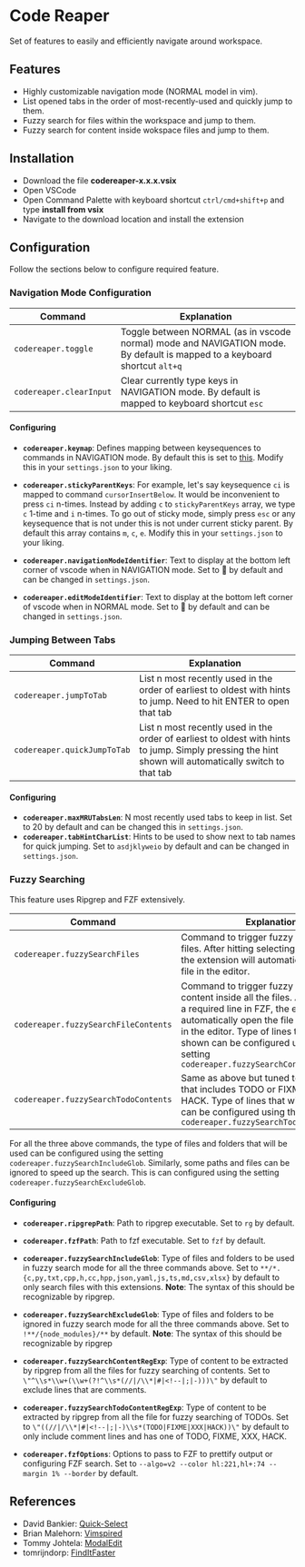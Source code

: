 # Code Reaper

Set of features to easily and efficiently navigate around workspace.  

## Features

- Highly customizable navigation mode (NORMAL model in vim).
- List opened tabs in the order of most-recently-used and quickly jump to them.
- Fuzzy search for files within the workspace and jump to them.
- Fuzzy search for content inside wokspace files and jump to them.

## Installation

- Download the file **codereaper-x.x.x.vsix**
- Open VSCode
- Open Command Palette with keyboard shortcut `ctrl/cmd+shift+p` and type **install from vsix**
- Navigate to the download location and install the extension

## Configuration

Follow the sections below to configure required feature.

### Navigation Mode Configuration

| Command | Explanation |
|---|---|
| `codereaper.toggle` | Toggle between NORMAL (as in vscode normal) mode and NAVIGATION mode. By default is mapped to a keyboard shortcut `alt+q` |
| `codereaper.clearInput` | Clear currently type keys in NAVIGATION mode. By default is mapped to keyboard shortcut `esc` |

#### Configuring

- **`codereaper.keymap`**: Defines mapping between keysequences to commands in NAVIGATION mode. By default this is set to [this](https://github.com/muralivnv/CodeReaper-vscode-extension/blob/2f0cf9b901c385354ed53477c6ecfc416ef85272/package.json#L71). Modify this in your `settings.json` to your liking.  

- **`codereaper.stickyParentKeys`**: For example, let's say keysequence `ci` is mapped to command `cursorInsertBelow`. It would be inconvenient to press `ci` n-times. Instead by adding `c` to `stickyParentKeys` array, we type `c` 1-time and `i` n-times. To go out of sticky mode, simply press `esc` or any keysequence that is not under this is not under current sticky parent. By default this array contains `m`, `c`, `e`. Modify this in your `settings.json` to your liking.  

- **`codereaper.navigationModeIdentifier`**: Text to display at the bottom left corner of vscode when in NAVIGATION mode. Set to 🐒 by default and can be changed in `settings.json`.

- **`codereaper.editModeIdentifier`**: Text to display at the bottom left corner of vscode when in NORMAL mode. Set to 🐑 by default and can be changed in `settings.json`. 

### Jumping Between Tabs

| Command | Explanation |
|---|---|
| `codereaper.jumpToTab` | List n most recently used in the order of earliest to oldest with hints to jump. Need to hit ENTER to open that tab |
| `codereaper.quickJumpToTab` | List n most recently used in the order of earliest to oldest with hints to jump. Simply pressing the hint shown will automatically switch to that tab |

#### Configuring

- **`codereaper.maxMRUTabsLen`**: N most recently used tabs to keep in list. Set to 20 by default and can be changed this in `settings.json`. 
- **`codereaper.tabHintCharList`**: Hints to be used to show next to tab names for quick jumping. Set to `asdjklyweio` by default and can be changed in `settings.json`.

### Fuzzy Searching

This feature uses Ripgrep and FZF extensively. 

| Command | Explanation |
|---|---|
| `codereaper.fuzzySearchFiles` | Command to trigger fuzzy searching for files. After hitting selecting the file in FZF, the extension will automatically open this file in the editor. |
| `codereaper.fuzzySearchFileContents` | Command to trigger fuzzy searching for a content inside all the files. After selecting a required line in FZF, the extension will automatically open the file at the location in the editor. Type of lines that will be shown can be configured using the setting `codereaper.fuzzySearchContentRegExp` |
| `codereaper.fuzzySearchTodoContents` | Same as above but tuned towards lines that includes TODO or FIXME or XXX or HACK. Type of lines that will be shown can be configured using the setting `codereaper.fuzzySearchTodoContentRegExp`|

For all the three above commands, the type of files and folders that will be used can be configured using the setting `codereaper.fuzzySearchIncludeGlob`. Similarly, some paths and files can be ignored to speed up the search. This is can configured using the setting `codereaper.fuzzySearchExcludeGlob`. 

#### Configuring

- **`codereaper.ripgrepPath`**: Path to ripgrep executable. Set to `rg` by default.

- **`codereaper.fzfPath`**: Path to fzf executable. Set to `fzf` by default.

- **`codereaper.fuzzySearchIncludeGlob`**: Type of files and folders to be used in fuzzy search mode for all the three commands above. Set to `**/*.{c,py,txt,cpp,h,cc,hpp,json,yaml,js,ts,md,csv,xlsx}` by default to only search files with this extensions. **Note**: The syntax of this should be recognizable by ripgrep.

- **`codereaper.fuzzySearchExcludeGlob`**: Type of files and folders to be ignored in fuzzy search mode for all the three commands above. Set to `!**/{node_modules}/**` by default. **Note**: The syntax of this should be recognizable by ripgrep

- **`codereaper.fuzzySearchContentRegExp`**: Type of content to be extracted by ripgrep from all the files for fuzzy searching of contents. Set to `\"^\\s*\\w+(\\w+(?!^\\s*(//|/\\*|#|<!--|;|-)))\"` by default to exclude lines that are comments. 

- **`codereaper.fuzzySearchTodoContentRegExp`**: Type of content to be extracted by ripgrep from all the file for fuzzy searching of TODOs. Set to `\"((//|/\\*|#|<!--|;|-)\\s*(TODO|FIXME|XXX|HACK))\"` by default to only include comment lines and has one of TODO, FIXME, XXX, HACK. 

- **`codereaper.fzfOptions`**: Options to pass to FZF to prettify output or configuring FZF search. Set to `--algo=v2 --color hl:221,hl+:74 --margin 1% --border` by default.

## References

- David Bankier: [Quick-Select](https://github.com/dbankier/vscode-quick-select)
- Brian Malehorn: [Vimspired](https://github.com/bmalehorn/vscode-vimspired)
- Tommy Johtela: [ModalEdit](https://github.com/johtela/vscode-modaledit)
- tomrijndorp: [FindItFaster](https://github.com/tomrijndorp/vscode-finditfaster)
